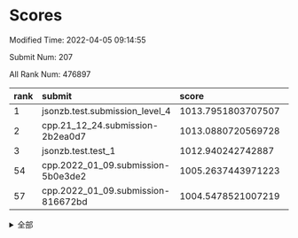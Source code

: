 # Scores

Modified Time: 2022-04-05 09:14:55

Submit Num: 207

All Rank Num: 476897

| rank |               submit               |       score        |       sigma        | pk_num |
| :--- | :--------------------------------- | :----------------- | :----------------- | :----- |
| 1    | jsonzb.test.submission_level_4     | 1013.7951803707507 | 0.8117454605490387 | 9219   |
| 2    | cpp.21_12_24.submission-2b2ea0d7   | 1013.0880720569728 | 0.7785838774242336 | 9211   |
| 3    | jsonzb.test.test_1                 | 1012.940242742887  | 0.809293775947363  | 9210   |
| 54   | cpp.2022_01_09.submission-5b0e3de2 | 1005.2637443971223 | 0.7255187412802406 | 9215   |
| 57   | cpp.2022_01_09.submission-816672bd | 1004.5478521007219 | 0.7324230128708612 | 9214   |


<details>
<summary>全部</summary>

| rank |                 submit                 |       score        |       sigma        | pk_num |
| :--- | :------------------------------------- | :----------------- | :----------------- | :----- |
| 1    | jsonzb.test.submission_level_4         | 1013.7951803707507 | 0.8117454605490387 | 9219   |
| 2    | cpp.21_12_24.submission-2b2ea0d7       | 1013.0880720569728 | 0.7785838774242336 | 9211   |
| 3    | jsonzb.test.test_1                     | 1012.940242742887  | 0.809293775947363  | 9210   |
| 4    | gobigger.level_3.submission_level_3_10 | 1012.8978184417726 | 0.7736100170574776 | 9216   |
| 5    | gobigger.level_3.submission_level_3_1  | 1011.5171065448976 | 0.7570377939416434 | 9216   |
| 6    | gobigger.level_3.submission_level_3_4  | 1011.4247367722635 | 0.774165276691495  | 9217   |
| 7    | gobigger.level_3.submission_level_3_26 | 1011.3442617882034 | 0.7724626745294292 | 9217   |
| 8    | gobigger.level_3.submission_level_3_12 | 1011.168290917979  | 0.8095546922153887 | 9217   |
| 9    | gobigger.level_3.submission_level_3_13 | 1011.0725361859623 | 0.7913787210549931 | 9216   |
| 10   | gobigger.level_3.submission_level_3_21 | 1010.9852209655277 | 0.7374313355373233 | 9215   |
| 11   | gobigger.level_3.submission_level_3_18 | 1010.9664751164536 | 0.7315414422927786 | 9215   |
| 12   | gobigger.level_3.submission_level_3_15 | 1010.946029376356  | 0.7720739423739389 | 9217   |
| 13   | gobigger.level_3.submission_level_3_19 | 1010.8301961793212 | 0.7549971153519367 | 9219   |
| 14   | gobigger.level_3.submission_level_3_11 | 1010.8290318538606 | 0.7565597911722017 | 9218   |
| 15   | gobigger.level_3.submission_level_3_47 | 1010.7073473279603 | 0.7523718582806194 | 9210   |
| 16   | gobigger.level_3.submission_level_3_39 | 1010.5909145813386 | 0.760200465960825  | 9216   |
| 17   | gobigger.level_3.submission_level_3_25 | 1010.583584114894  | 0.7453978506606304 | 9221   |
| 18   | gobigger.level_3.submission_level_3_8  | 1010.4642447633165 | 0.7578111752983052 | 9222   |
| 19   | gobigger.level_3.submission_level_3_17 | 1010.3248057279854 | 0.7559773668279581 | 9217   |
| 20   | gobigger.level_3.submission_level_3_7  | 1010.3174142812697 | 0.7371385029027708 | 9214   |
| 21   | gobigger.level_3.submission_level_3_22 | 1010.2647273347383 | 0.7795419965585001 | 9215   |
| 22   | gobigger.level_3.submission_level_3_36 | 1010.2633974400434 | 0.7468165881082888 | 9214   |
| 23   | gobigger.level_3.submission_level_3_0  | 1010.24942102689   | 0.7821199327589149 | 9215   |
| 24   | gobigger.level_3.submission_level_3_2  | 1010.2464623410499 | 0.7573132629788218 | 9212   |
| 25   | gobigger.level_3.submission_level_3_35 | 1010.2086868088652 | 0.7425067423603497 | 9211   |
| 26   | gobigger.level_3.submission_level_3_41 | 1010.1984734776764 | 0.7703953935630635 | 9214   |
| 27   | gobigger.level_3.submission_level_3_5  | 1010.1892991348788 | 0.7580249974056084 | 9205   |
| 28   | gobigger.level_3.submission_level_3_49 | 1010.1300332225103 | 0.7457281734358844 | 9211   |
| 29   | gobigger.level_3.submission_level_3_29 | 1010.0731373447232 | 0.7489118159946951 | 9212   |
| 30   | gobigger.level_3.submission_level_3_48 | 1010.0043059950987 | 0.7571384213999541 | 9222   |
| 31   | gobigger.level_3.submission_level_3_31 | 1010.0036310172195 | 0.7557547694610744 | 9218   |
| 32   | gobigger.level_3.submission_level_3_45 | 1009.9908502060846 | 0.7371562564274505 | 9218   |
| 33   | gobigger.level_3.submission_level_3_42 | 1009.9640361014542 | 0.7456364347321698 | 9219   |
| 34   | gobigger.level_3.submission_level_3_37 | 1009.7503341776245 | 0.7558395417308786 | 9223   |
| 35   | gobigger.level_3.submission_level_3_23 | 1009.7342965295235 | 0.7491255303648193 | 9217   |
| 36   | gobigger.level_3.submission_level_3_20 | 1009.7323293808553 | 0.7501340144134845 | 9217   |
| 37   | gobigger.level_3.submission_level_3_43 | 1009.5971065335987 | 0.799734589632964  | 9218   |
| 38   | gobigger.level_3.submission_level_3_46 | 1009.5156784771636 | 0.7447690286355337 | 9217   |
| 39   | gobigger.level_3.submission_level_3_9  | 1009.4868659980198 | 0.7550521975694752 | 9211   |
| 40   | gobigger.level_3.submission_level_3_38 | 1009.476763574442  | 0.7364004850563434 | 9216   |
| 41   | gobigger.level_3.submission_level_3_16 | 1009.4305089900715 | 0.7701228630492726 | 9216   |
| 42   | gobigger.level_3.submission_level_3_3  | 1009.3643408703946 | 0.7365143762495863 | 9214   |
| 43   | gobigger.level_3.submission_level_3_44 | 1009.2657091581085 | 0.7658155622441076 | 9212   |
| 44   | gobigger.level_3.submission_level_3_14 | 1009.2618851959389 | 0.7458978739479346 | 9220   |
| 45   | gobigger.level_3.submission_level_3_32 | 1009.2482322118216 | 0.7599255323425959 | 9218   |
| 46   | gobigger.level_3.submission_level_3_27 | 1009.1596450741137 | 0.7491460453701669 | 9214   |
| 47   | gobigger.level_3.submission_level_3_40 | 1009.1108738834795 | 0.7281523173424297 | 9213   |
| 48   | gobigger.level_3.submission_level_3_24 | 1008.8898140394951 | 0.7496479874326748 | 9209   |
| 49   | gobigger.level_3.submission_level_3_34 | 1008.786622227883  | 0.7417448881687712 | 9213   |
| 50   | gobigger.level_3.submission_level_3_6  | 1008.6642487501807 | 0.7465290817570794 | 9221   |
| 51   | gobigger.level_3.submission_level_3_30 | 1008.2313556433706 | 0.736852564852674  | 9208   |
| 52   | gobigger.level_3.submission_level_3_33 | 1008.2172514120036 | 0.7323697044962    | 9209   |
| 53   | gobigger.level_3.submission_level_3_28 | 1008.1861916716869 | 0.7229765122369461 | 9214   |
| 54   | cpp.2022_01_09.submission-5b0e3de2     | 1005.2637443971223 | 0.7255187412802406 | 9215   |
| 55   | gobigger.level_1.submission_level_1_23 | 1004.9508762325231 | 0.7252935393992843 | 9222   |
| 56   | gobigger.level_1.submission_level_1_3  | 1004.9281954124104 | 0.7337971769360695 | 9212   |
| 57   | cpp.2022_01_09.submission-816672bd     | 1004.5478521007219 | 0.7324230128708612 | 9214   |
| 58   | gobigger.level_1.submission_level_1_29 | 1004.5374779971166 | 0.7201548362247439 | 9213   |
| 59   | gobigger.level_1.submission_level_1_36 | 1004.4373446940424 | 0.7362400947458515 | 9214   |
| 60   | gobigger.level_1.submission_level_1_45 | 1004.4255880875583 | 0.7122539188187051 | 9213   |
| 61   | gobigger.level_1.submission_level_1_34 | 1004.2596808585402 | 0.712703271968709  | 9217   |
| 62   | gobigger.level_1.submission_level_1_24 | 1004.2587628227099 | 0.7256978408709452 | 9215   |
| 63   | gobigger.level_1.submission_level_1_17 | 1004.2396879497898 | 0.7210808221383235 | 9217   |
| 64   | gobigger.level_1.submission_level_1_16 | 1004.1740993693388 | 0.7183322328915783 | 9213   |
| 65   | gobigger.level_1.submission_level_1_42 | 1003.9838661117757 | 0.7129549112041366 | 9222   |
| 66   | gobigger.level_1.submission_level_1_19 | 1003.7836249133934 | 0.720538758291448  | 9218   |
| 67   | gobigger.level_1.submission_level_1_37 | 1003.7813903258402 | 0.6978464177559742 | 9212   |
| 68   | gobigger.level_1.submission_level_1_40 | 1003.6587881034537 | 0.7215271717905761 | 9215   |
| 69   | gobigger.level_1.submission_level_1_13 | 1003.6424906456434 | 0.719593420608411  | 9218   |
| 70   | gobigger.level_1.submission_level_1_31 | 1003.5361638845652 | 0.717552285477331  | 9214   |
| 71   | gobigger.level_1.submission_level_1_41 | 1003.5350869597302 | 0.7225712546443455 | 9216   |
| 72   | gobigger.level_1.submission_level_1_21 | 1003.4758136058721 | 0.7189003510069657 | 9214   |
| 73   | gobigger.level_1.submission_level_1_32 | 1003.2946101421461 | 0.7238416971843555 | 9219   |
| 74   | gobigger.level_1.submission_level_1_6  | 1003.2545093633671 | 0.7308034694293847 | 9208   |
| 75   | gobigger.level_1.submission_level_1_0  | 1003.2056951746285 | 0.7121979236660708 | 9217   |
| 76   | gobigger.level_1.submission_level_1_11 | 1003.1959996562423 | 0.7181288509077625 | 9221   |
| 77   | gobigger.level_1.submission_level_1_30 | 1003.1467748003408 | 0.7203067065143235 | 9218   |
| 78   | gobigger.level_1.submission_level_1_5  | 1003.1334172250392 | 0.7217329696611271 | 9213   |
| 79   | gobigger.level_1.submission_level_1_39 | 1003.1025399469494 | 0.7212312550683709 | 9215   |
| 80   | gobigger.level_1.submission_level_1_28 | 1003.0988974465066 | 0.7116901893958164 | 9215   |
| 81   | gobigger.level_1.submission_level_1_15 | 1003.0339151812587 | 0.7152848091696367 | 9215   |
| 82   | gobigger.level_1.submission_level_1_9  | 1003.0219778576623 | 0.7096458192799895 | 9214   |
| 83   | gobigger.level_1.submission_level_1_1  | 1002.999442130294  | 0.718482404501209  | 9218   |
| 84   | gobigger.level_1.submission_level_1_2  | 1002.9566911957096 | 0.7228280622017417 | 9210   |
| 85   | gobigger.level_1.submission_level_1_22 | 1002.8821528076436 | 0.7035420489385049 | 9217   |
| 86   | gobigger.level_1.submission_level_1_26 | 1002.8760903097681 | 0.7111338103414487 | 9215   |
| 87   | gobigger.level_1.submission_level_1_8  | 1002.8510180892312 | 0.7179110375481412 | 9213   |
| 88   | gobigger.level_1.submission_level_1_4  | 1002.7907243765258 | 0.7055494630960173 | 9215   |
| 89   | gobigger.level_1.submission_level_1_33 | 1002.760754804755  | 0.7125458666629757 | 9217   |
| 90   | gobigger.level_1.submission_level_1_38 | 1002.7352944804048 | 0.7174497605169519 | 9218   |
| 91   | gobigger.level_1.submission_level_1_46 | 1002.6653986200217 | 0.7092741426286595 | 9210   |
| 92   | gobigger.level_1.submission_level_1_48 | 1002.5535143321483 | 0.7244668026872089 | 9216   |
| 93   | gobigger.level_1.submission_level_1_14 | 1002.5372469198122 | 0.7109016922428083 | 9216   |
| 94   | gobigger.level_1.submission_level_1_47 | 1002.4606413259565 | 0.7207755736982916 | 9215   |
| 95   | gobigger.level_1.submission_level_1_43 | 1002.3976188443543 | 0.7102419906492016 | 9212   |
| 96   | gobigger.level_1.submission_level_1_12 | 1002.3938346396498 | 0.7154526822210648 | 9218   |
| 97   | gobigger.level_1.submission_level_1_27 | 1002.3507415792673 | 0.7033073147155663 | 9212   |
| 98   | gobigger.level_1.submission_level_1_18 | 1002.3109539769674 | 0.7278610115793364 | 9217   |
| 99   | gobigger.level_1.submission_level_1_20 | 1002.2544638540338 | 0.7186545328486    | 9218   |
| 100  | gobigger.level_1.submission_level_1_10 | 1002.129018835348  | 0.7117097456543515 | 9212   |
| 101  | gobigger.level_1.submission_level_1_25 | 1002.0580943987887 | 0.7207253153062968 | 9217   |
| 102  | gobigger.level_1.submission_level_1_7  | 1001.9612643903743 | 0.7109743410348686 | 9218   |
| 103  | gobigger.level_1.submission_level_1_44 | 1001.9378047163493 | 0.7195406049632562 | 9216   |
| 104  | gobigger.level_1.submission_level_1_35 | 1001.9185627209424 | 0.7102305188693261 | 9216   |
| 105  | gobigger.level_1.submission_level_1_49 | 1001.8921745547053 | 0.7149334344731805 | 9214   |
| 106  | gobigger.random.submission_random_37   | 997.6467692295887  | 0.7011279513199584 | 9219   |
| 107  | gobigger.random.submission_random_25   | 997.5953615726728  | 0.7062764957297192 | 9217   |
| 108  | gobigger.random.submission_random_39   | 997.3472535383362  | 0.7020207917838297 | 9215   |
| 109  | gobigger.random.submission_random_27   | 997.2281044503666  | 0.7081491996028304 | 9217   |
| 110  | gobigger.random.submission_random_31   | 996.9619394075188  | 0.7106052931089304 | 9216   |
| 111  | gobigger.random.submission_random_20   | 996.9393063271452  | 0.6981192313860355 | 9219   |
| 112  | gobigger.random.submission_random_28   | 996.9297086982207  | 0.7008546331870046 | 9213   |
| 113  | gobigger.random.submission_random_44   | 996.8809830456171  | 0.7055648202161111 | 9217   |
| 114  | gobigger.random.submission_random_23   | 996.8356748238701  | 0.7019703096144768 | 9216   |
| 115  | gobigger.random.submission_random_32   | 996.6573767440225  | 0.7180417070275854 | 9215   |
| 116  | gobigger.random.submission_random_3    | 996.6442138967576  | 0.7047331038440835 | 9217   |
| 117  | gobigger.random.submission_random_38   | 996.6326468963085  | 0.7032425701445482 | 9220   |
| 118  | gobigger.random.submission_random_11   | 996.5675970858888  | 0.7099495502314621 | 9218   |
| 119  | gobigger.random.submission_random_49   | 996.5303453320205  | 0.7101475455459841 | 9211   |
| 120  | gobigger.random.submission_random_34   | 996.4751347269583  | 0.7154424160660865 | 9210   |
| 121  | gobigger.random.submission_random_35   | 996.4750728969815  | 0.7023513707753277 | 9217   |
| 122  | gobigger.random.submission_random_1    | 996.4519860698337  | 0.6998293796391253 | 9214   |
| 123  | gobigger.random.submission_random_21   | 996.3939722983694  | 0.6977316210275086 | 9216   |
| 124  | gobigger.random.submission_random_4    | 996.3411649695347  | 0.7005495496948516 | 9213   |
| 125  | gobigger.random.submission_random_41   | 996.3120845366434  | 0.7067388952113558 | 9214   |
| 126  | gobigger.random.submission_random_13   | 996.2945824878262  | 0.7141455090486937 | 9212   |
| 127  | gobigger.random.submission_random_16   | 996.2239397327739  | 0.7122278676637829 | 9219   |
| 128  | gobigger.random.submission_random_22   | 996.1340677816052  | 0.7138188272173139 | 9219   |
| 129  | gobigger.random.submission_random_10   | 996.0691652833738  | 0.7133262756371076 | 9218   |
| 130  | gobigger.random.submission_random_46   | 996.0602631657738  | 0.7190362642606521 | 9214   |
| 131  | gobigger.random.submission_random_26   | 996.0353106408079  | 0.7181260776048364 | 9221   |
| 132  | gobigger.random.submission_random_12   | 996.0188045991962  | 0.7082979831393019 | 9217   |
| 133  | gobigger.random.submission_random_43   | 996.0097299914725  | 0.7118202117421532 | 9214   |
| 134  | gobigger.random.submission_random_5    | 995.9937699151843  | 0.7167072036551061 | 9216   |
| 135  | gobigger.random.submission_random_42   | 995.9667443112991  | 0.7108701535006141 | 9215   |
| 136  | gobigger.random.submission_random_14   | 995.9644815429962  | 0.6935006077753313 | 9212   |
| 137  | gobigger.random.submission_random_7    | 995.9593332821822  | 0.7326074978490807 | 9216   |
| 138  | gobigger.random.submission_random_9    | 995.766884332158   | 0.703226416769922  | 9218   |
| 139  | gobigger.random.submission_random_18   | 995.7260906697376  | 0.7220728955915128 | 9215   |
| 140  | gobigger.random.submission_random_30   | 995.6360398831549  | 0.7096047550009243 | 9216   |
| 141  | gobigger.random.submission_random_8    | 995.5987052240083  | 0.7252615657332382 | 9214   |
| 142  | gobigger.random.submission_random_0    | 995.5807343254675  | 0.688521147803208  | 9214   |
| 143  | gobigger.random.submission_random_19   | 995.5781189525293  | 0.6994533656220199 | 9214   |
| 144  | gobigger.random.submission_random_6    | 995.4759560516741  | 0.7123621615474892 | 9209   |
| 145  | gobigger.random.submission_random_36   | 995.44699900223    | 0.7130459025889083 | 9213   |
| 146  | gobigger.random.submission_random_33   | 995.4238034528514  | 0.7128740639991039 | 9212   |
| 147  | gobigger.random.submission_random_45   | 995.3580489955839  | 0.7117734595694009 | 9219   |
| 148  | gobigger.random.submission_random_24   | 995.338078938956   | 0.7199052331584802 | 9217   |
| 149  | gobigger.random.submission_random_40   | 995.2114224208523  | 0.7241246450399533 | 9215   |
| 150  | gobigger.random.submission_random_15   | 995.0896016653884  | 0.7084848596969695 | 9219   |
| 151  | gobigger.random.submission_random_29   | 995.0195525103487  | 0.7243268166208638 | 9220   |
| 152  | gobigger.random.submission_random_17   | 994.977962266638   | 0.723052082879781  | 9214   |
| 153  | gobigger.random.submission_random_2    | 994.739839633552   | 0.7209299794175957 | 9216   |
| 154  | gobigger.random.submission_random_48   | 994.4705534773211  | 0.7068589287462977 | 9212   |
| 155  | gobigger.random.submission_random_47   | 994.4132052592449  | 0.7198067905636814 | 9218   |
| 156  | gobigger.level_2.submission_level_2_0  | 993.8924951628464  | 0.728656792293655  | 9223   |
| 157  | gobigger.level_2.submission_level_2_20 | 993.8401181907686  | 0.7198899254999246 | 9213   |
| 158  | gobigger.level_2.submission_level_2_6  | 993.7370821064511  | 0.72307105703829   | 9219   |
| 159  | gobigger.level_2.submission_level_2_2  | 993.5833107288563  | 0.732521698795247  | 9218   |
| 160  | gobigger.level_2.submission_level_2_39 | 993.5195143142106  | 0.7407733665552662 | 9216   |
| 161  | gobigger.level_2.submission_level_2_12 | 993.4419180630836  | 0.7330731215661614 | 9213   |
| 162  | gobigger.level_2.submission_level_2_42 | 993.3896163552321  | 0.7188820971079642 | 9221   |
| 163  | gobigger.level_2.submission_level_2_43 | 993.070316586927   | 0.7324411540564935 | 9214   |
| 164  | gobigger.level_2.submission_level_2_26 | 993.018397203123   | 0.7287851126148908 | 9213   |
| 165  | gobigger.level_2.submission_level_2_22 | 993.007819403834   | 0.7160947518977571 | 9221   |
| 166  | gobigger.level_2.submission_level_2_11 | 992.816547606139   | 0.750429410316392  | 9215   |
| 167  | gobigger.level_2.submission_level_2_46 | 992.8055192636992  | 0.7284128159687377 | 9210   |
| 168  | gobigger.level_2.submission_level_2_15 | 992.7962837548581  | 0.7221345956985575 | 9219   |
| 169  | gobigger.level_2.submission_level_2_29 | 992.6233226393905  | 0.7270949418036644 | 9215   |
| 170  | gobigger.level_2.submission_level_2_34 | 992.5928843334539  | 0.7322899854543943 | 9217   |
| 171  | gobigger.level_2.submission_level_2_35 | 992.4337662850611  | 0.7564694449209657 | 9219   |
| 172  | gobigger.level_2.submission_level_2_44 | 992.4243341338483  | 0.7502374476621887 | 9216   |
| 173  | gobigger.level_2.submission_level_2_40 | 992.3937868785513  | 0.7586559816259407 | 9215   |
| 174  | gobigger.level_2.submission_level_2_47 | 992.3644911079372  | 0.7417463520954237 | 9214   |
| 175  | gobigger.level_2.submission_level_2_14 | 992.3440816922014  | 0.7405544669972327 | 9217   |
| 176  | gobigger.level_2.submission_level_2_13 | 992.3227021628963  | 0.7422734971900946 | 9217   |
| 177  | gobigger.level_2.submission_level_2_18 | 992.2711998304169  | 0.735349812626842  | 9216   |
| 178  | gobigger.level_2.submission_level_2_16 | 992.2407687170461  | 0.7325525899131659 | 9214   |
| 179  | gobigger.level_2.submission_level_2_37 | 992.2256861621642  | 0.7374285504402149 | 9213   |
| 180  | gobigger.level_2.submission_level_2_33 | 992.2192076748573  | 0.7497125215720811 | 9217   |
| 181  | gobigger.level_2.submission_level_2_10 | 992.1799356625426  | 0.7463994009531418 | 9215   |
| 182  | gobigger.level_2.submission_level_2_3  | 992.1752020524121  | 0.7457290041015152 | 9220   |
| 183  | gobigger.level_2.submission_level_2_27 | 992.1032287039066  | 0.7253028000611457 | 9218   |
| 184  | gobigger.level_2.submission_level_2_30 | 992.0962964700001  | 0.7553099548463398 | 9208   |
| 185  | gobigger.level_2.submission_level_2_28 | 992.0652894189035  | 0.7370872486267862 | 9214   |
| 186  | gobigger.level_2.submission_level_2_17 | 992.0643849873975  | 0.7483618889484055 | 9211   |
| 187  | gobigger.level_2.submission_level_2_23 | 991.9962705539372  | 0.7549722904197931 | 9214   |
| 188  | gobigger.level_2.submission_level_2_49 | 991.8905234461992  | 0.7375329906732232 | 9215   |
| 189  | gobigger.level_2.submission_level_2_41 | 991.8862324101174  | 0.7428428945537813 | 9216   |
| 190  | gobigger.level_2.submission_level_2_38 | 991.7520873253259  | 0.7438142946285183 | 9215   |
| 191  | gobigger.level_2.submission_level_2_48 | 991.7061935636422  | 0.7333856301081622 | 9216   |
| 192  | gobigger.level_2.submission_level_2_24 | 991.6006584401476  | 0.7557813073962756 | 9208   |
| 193  | gobigger.level_2.submission_level_2_31 | 991.4738845679436  | 0.7519562430426188 | 9215   |
| 194  | gobigger.level_2.submission_level_2_36 | 991.3330228947616  | 0.7507687159137004 | 9209   |
| 195  | gobigger.level_2.submission_level_2_1  | 991.2691565450762  | 0.7542084678231059 | 9215   |
| 196  | gobigger.level_2.submission_level_2_45 | 991.2191932594012  | 0.753047701142001  | 9219   |
| 197  | gobigger.level_2.submission_level_2_21 | 991.185766236052   | 0.7376546077220444 | 9216   |
| 198  | gobigger.level_2.submission_level_2_7  | 991.135163710858   | 0.7293562048567178 | 9213   |
| 199  | gobigger.level_2.submission_level_2_19 | 991.1301633942461  | 0.7521570731879472 | 9214   |
| 200  | gobigger.level_2.submission_level_2_32 | 991.0091673818723  | 0.7408722160397686 | 9213   |
| 201  | gobigger.level_2.submission_level_2_5  | 990.9724814952034  | 0.7626758414762228 | 9219   |
| 202  | gobigger.level_2.submission_level_2_8  | 990.9597012569559  | 0.7750633272683042 | 9215   |
| 203  | gobigger.level_2.submission_level_2_4  | 990.8239568279323  | 0.750599287071669  | 9211   |
| 204  | gobigger.level_2.submission_level_2_9  | 990.8207689457874  | 0.7482183601056661 | 9215   |
| 205  | gobigger.level_2.submission_level_2_25 | 990.7101141458648  | 0.7453343053316447 | 9221   |
| 206  | gobigger.none.submission_none_0        | 978.2049729826349  | 1.422249834467742  | 9214   |
| 207  | gobigger.none.submission_none_1        | 976.9330404062961  | 1.387929497460507  | 9217   |

</details>